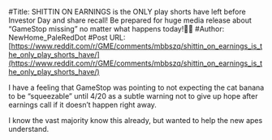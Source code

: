 #Title: SHITTIN ON EARNINGS is the ONLY play shorts have left before Investor Day and share recall! Be prepared for huge media release about “GameStop missing” no matter what happens today!💎🙌
#Author: NewHome_PaleRedDot
#Post URL: [https://www.reddit.com/r/GME/comments/mbbszq/shittin_on_earnings_is_the_only_play_shorts_have/](https://www.reddit.com/r/GME/comments/mbbszq/shittin_on_earnings_is_the_only_play_shorts_have/)


I have a feeling that GameStop was pointing to not expecting the cat banana to be “squeezable” until 4/20 as a subtle warning not to give up hope after earnings call if it doesn’t happen right away.

I know the vast majority know this already, but wanted to help the new apes understand.